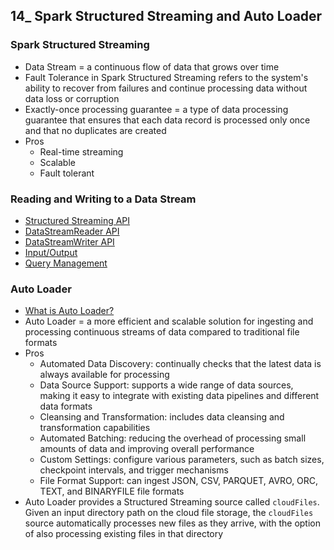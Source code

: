 ## 14_ Spark Structured Streaming and Auto Loader

### Spark Structured Streaming
- Data Stream = a continuous flow of data that grows over time
- Fault Tolerance in Spark Structured Streaming refers to the system's ability to recover from failures and continue processing data without data loss or corruption
- Exactly-once processing guarantee = a type of data processing guarantee that ensures that each data record is processed only once and that no duplicates are created
- Pros
  - Real-time streaming
  - Scalable
  - Fault tolerant

### Reading and Writing to a Data Stream
- [Structured Streaming API](https://spark.apache.org/docs/latest/api/python/reference/pyspark.ss/index.html)
- [DataStreamReader API](https://spark.apache.org/docs/latest/api/python/reference/pyspark.ss/api/pyspark.sql.streaming.DataStreamReader.html)
- [DataStreamWriter API](https://spark.apache.org/docs/latest/api/python/reference/pyspark.ss/api/pyspark.sql.streaming.DataStreamWriter.html)
- [Input/Output](https://spark.apache.org/docs/latest/api/python/reference/pyspark.ss/io.html)
- [Query Management](https://spark.apache.org/docs/latest/api/python/reference/pyspark.ss/query_management.html)

### Auto Loader
- [What is Auto Loader?](https://learn.microsoft.com/en-us/azure/databricks/ingestion/cloud-object-storage/auto-loader/)
- Auto Loader =  a more efficient and scalable solution for ingesting and processing continuous streams of data compared to traditional file formats
- Pros
  - Automated Data Discovery: continually checks that the latest data is always available for processing
  - Data Source Support: supports a wide range of data sources, making it easy to integrate with existing data pipelines and different data formats
  - Cleansing and Transformation: includes data cleansing and transformation capabilities
  - Automated Batching: reducing the overhead of processing small amounts of data and improving overall performance
  - Custom Settings: configure various parameters, such as batch sizes, checkpoint intervals, and trigger mechanisms
  - File Format Support: can ingest JSON, CSV, PARQUET, AVRO, ORC, TEXT, and BINARYFILE file formats
- Auto Loader provides a Structured Streaming source called `cloudFiles`. Given an input directory path on the cloud file storage, the `cloudFiles` source automatically processes new files as they arrive, with the option of also processing existing files in that directory